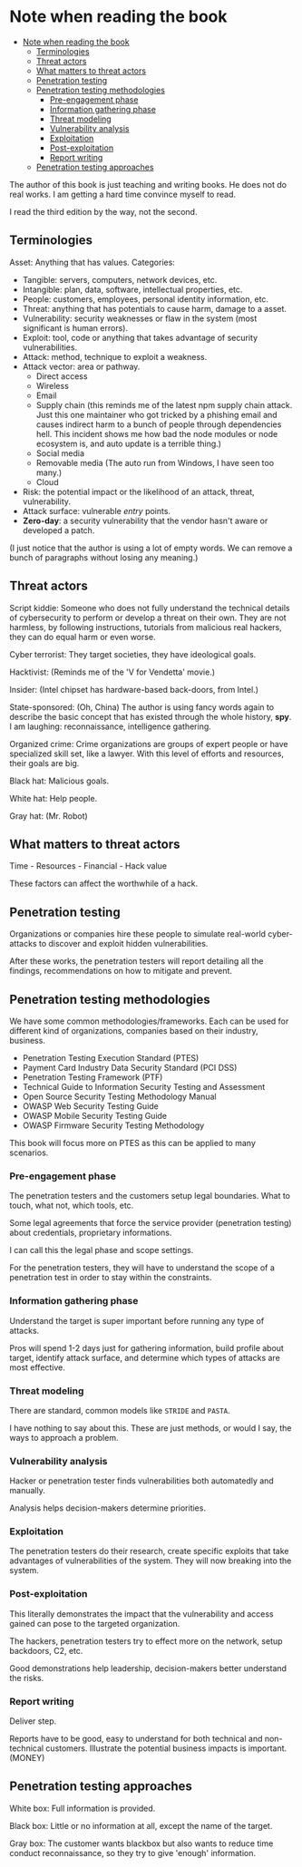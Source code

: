 # Note when reading the book

<!--toc:start-->
- [Note when reading the book](#note-when-reading-the-book)
  - [Terminologies](#terminologies)
  - [Threat actors](#threat-actors)
  - [What matters to threat actors](#what-matters-to-threat-actors)
  - [Penetration testing](#penetration-testing)
  - [Penetration testing methodologies](#penetration-testing-methodologies)
    - [Pre-engagement phase](#pre-engagement-phase)
    - [Information gathering phase](#information-gathering-phase)
    - [Threat modeling](#threat-modeling)
    - [Vulnerability analysis](#vulnerability-analysis)
    - [Exploitation](#exploitation)
    - [Post-exploitation](#post-exploitation)
    - [Report writing](#report-writing)
  - [Penetration testing approaches](#penetration-testing-approaches)
<!--toc:end-->

The author of this book is just teaching and writing books. He does not do
real works. I am getting a hard time convince myself to read.

I read the third edition by the way, not the second.

## Terminologies

Asset: Anything that has values. Categories:

- Tangible: servers, computers, network devices, etc.
- Intangible: plan, data, software, intellectual properties, etc.
- People: customers, employees, personal identity information, etc.
- Threat: anything that has potentials to cause harm, damage to a asset.
- Vulnerability: security weaknesses or flaw in the system (most
  significant is human errors).
- Exploit: tool, code or anything that takes advantage of security
  vulnerabilities.
- Attack: method, technique to exploit a weakness.
- Attack vector: area or pathway.
    - Direct access
    - Wireless
    - Email
    - Supply chain
        (this reminds me of the latest npm supply chain attack. Just this
        one maintainer who got tricked by a phishing email and causes
        indirect harm to a bunch of people through dependencies hell. This
        incident shows me how bad the node modules or node ecosystem is,
        and auto update is a terrible thing.)
    - Social media
    - Removable media (The auto run from Windows, I have seen too many.)
    - Cloud
- Risk: the potential impact or the likelihood of an attack, threat,
  vulnerability.
- Attack surface: vulnerable *entry* points.
- **Zero-day**: a security vulnerability that the vendor hasn't aware or
  developed a patch.

(I just notice that the author is using a lot of empty words. We can remove a
bunch of paragraphs without losing any meaning.)

## Threat actors

Script kiddie: Someone who does not fully understand the technical details of
cybersecurity to perform or develop a threat on their own. They are not
harmless, by following instructions, tutorials from malicious real hackers,
they can do equal harm or even worse.

Cyber terrorist: They target societies, they have ideological goals.

Hacktivist: (Reminds me of the 'V for Vendetta' movie.)

Insider: (Intel chipset has hardware-based back-doors, from Intel.)

State-sponsored: (Oh, China) The author is using fancy words again to describe
the basic concept that has existed through the whole history, **spy**. I am
laughing: reconnaissance, intelligence gathering.

Organized crime: Crime organizations are groups of expert people or have
specialized skill set, like a lawyer. With this level of efforts and resources,
their goals are big.

Black hat: Malicious goals.

White hat: Help people.

Gray hat: (Mr. Robot)

## What matters to threat actors

Time - Resources - Financial - Hack value

These factors can affect the worthwhile of a hack.

## Penetration testing

Organizations or companies hire these people to simulate real-world
cyber-attacks to discover and exploit hidden vulnerabilities.

After these works, the penetration testers will report detailing all the
findings, recommendations on how to mitigate and prevent.

## Penetration testing methodologies

We have some common methodologies/frameworks. Each can be used for different
kind of organizations, companies based on their industry, business.

- Penetration Testing Execution Standard (PTES)
- Payment Card Industry Data Security Standard (PCI DSS)
- Penetration Testing Framework (PTF)
- Technical Guide to Information Security Testing and Assessment
- Open Source Security Testing Methodology Manual
- OWASP Web Security Testing Guide
- OWASP Mobile Security Testing Guide
- OWASP Firmware Security Testing Methodology

This book will focus more on PTES as this can be applied to many scenarios.

### Pre-engagement phase

The penetration testers and the customers setup legal boundaries. What to
touch, what not, which tools, etc.

Some legal agreements that force the service provider (penetration testing)
about credentials, proprietary informations.

I can call this the legal phase and scope settings.

For the penetration testers, they will have to understand the scope of a
penetration test in order to stay within the constraints.

### Information gathering phase

Understand the target is super important before running any type of attacks.

Pros will spend 1-2 days just for gathering information, build profile about
target, identify attack surface, and determine which types of attacks are most
effective.

### Threat modeling

There are standard, common models like `STRIDE` and `PASTA`.

I have nothing to say about this. These are just methods, or would I say, the
ways to approach a problem.

### Vulnerability analysis

Hacker or penetration tester finds vulnerabilities both automatedly and
manually.

Analysis helps decision-makers determine priorities.

### Exploitation

<!-- Haiz, this start to feel like homeworks. -->
<!-- Writing is fine, I love writing, but I also love to write what I want to
write only. Because we are doing this course from my company, I have to provide
some evidence of reading, studying. Some sections I would just skim over if I
don't have to write about everything. -->

The penetration testers do their research, create specific exploits that take
advantages of vulnerabilities of the system. They will now breaking into the
system.

### Post-exploitation

This literally demonstrates the impact that the vulnerability and access gained
can pose to the targeted organization.

The hackers, penetration testers try to effect more on the network, setup
backdoors, C2, etc.

Good demonstrations help leadership, decision-makers better understand the
risks.

### Report writing

Deliver step.

Reports have to be good, easy to understand for both technical and
non-technical customers. Illustrate the potential business impacts is
important. (MONEY)

## Penetration testing approaches

White box: Full information is provided.

Black box: Little or no information at all, except the name of the target.

Gray box: The customer wants blackbox but also wants to reduce time conduct
reconnaissance, so they try to give 'enough' information.
